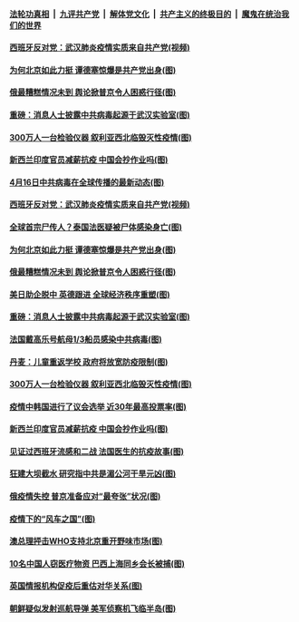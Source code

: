 ####  [法轮功真相](../../../../basic/blob/master/README.md?t=04170230) &nbsp;|&nbsp; [九评共产党](../../../../9ping.md/blob/master/README.md?t=04170230) &nbsp;|&nbsp; [解体党文化](../../../../jtdwh.md/blob/master/README.md?t=04170230)  &nbsp;|&nbsp; [共产主义的终极目的](../../../../gczydzjmd.md/blob/master/README.md?t=04170230) &nbsp;|&nbsp; [魔鬼在统治我们的世界](../../../../mgztzwmdsj.md/blob/master/README.md?t=04170230) 

#### [西班牙反对党：武汉肺炎疫情实质来自共产党(视频)](../pages/p9/930035.md?t=04170230) 

#### [为何北京如此力挺 谭德塞惊爆是共产党出身(图)](../pages/p9/929993.md?t=04170230) 

#### [俄最糟糕情况未到 舆论掀普京令人困惑行径(图)](../pages/p9/929903.md?t=04170230) 

#### [重磅：消息人士披露中共病毒起源于武汉实验室(图)](../pages/p9/929966.md?t=04170230) 

#### [300万人一台检验仪器 叙利亚西北临毁灭性疫情(图)](../pages/p9/929900.md?t=04170230) 

#### [新西兰印度官员减薪抗疫 中国会抄作业吗(图)](../pages/p9/929960.md?t=04170230) 

#### [4月16日中共病毒在全球传播的最新动态(图)](../pages/p9/930062.md?t=04170230) 

#### [西班牙反对党：武汉肺炎疫情实质来自共产党(视频)](../pages/p9/930035.md?t=04170230) 

#### [全球首宗尸传人？泰国法医疑被尸体感染身亡(图)](../pages/p9/929995.md?t=04170230) 

#### [为何北京如此力挺 谭德塞惊爆是共产党出身(图)](../pages/p9/929993.md?t=04170230) 

#### [俄最糟糕情况未到 舆论掀普京令人困惑行径(图)](../pages/p9/929903.md?t=04170230) 

#### [美日助企脱中 英德跟进 全球经济秩序重塑(图)](../pages/p9/929953.md?t=04170230) 

#### [重磅：消息人士披露中共病毒起源于武汉实验室(图)](../pages/p9/929966.md?t=04170230) 

#### [法国戴高乐号航母1/3船员感染中共病毒(图)](../pages/p9/929963.md?t=04170230) 

#### [丹麦：儿童重返学校 政府将放宽防疫限制(图)](../pages/p9/929957.md?t=04170230) 

#### [300万人一台检验仪器 叙利亚西北临毁灭性疫情(图)](../pages/p9/929900.md?t=04170230) 

#### [疫情中韩国进行了议会选举 近30年最高投票率(图)](../pages/p9/929954.md?t=04170230) 

#### [新西兰印度官员减薪抗疫 中国会抄作业吗(图)](../pages/p9/929960.md?t=04170230) 

#### [见证过西班牙流感和二战 法国医生的抗疫故事(图)](../pages/p9/929932.md?t=04170230) 

#### [狂建大坝截水 研究指中共是湄公河干旱元凶(图)](../pages/p9/929803.md?t=04170230) 

#### [俄疫情失控 普京准备应对“最夸张”状况(图)](../pages/p9/929792.md?t=04170230) 

#### [疫情下的“风车之国”(图)](../pages/p9/929827.md?t=04170230) 

#### [澳总理抨击WHO支持北京重开野味市场(图)](../pages/p9/929818.md?t=04170230) 

#### [10名中国人窃医疗物资 巴西上海同乡会长被捕(图)](../pages/p9/929791.md?t=04170230) 

#### [英国情报机构促疫后重估对华关系(图)](../pages/p9/929804.md?t=04170230) 

#### [朝鲜疑似发射巡航导弹 美军侦察机飞临半岛(图)](../pages/p9/929776.md?t=04170230) 

